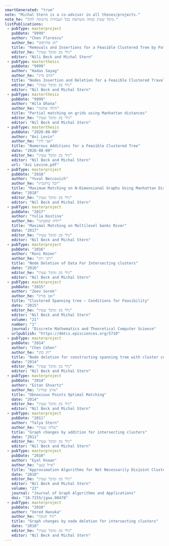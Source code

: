 ```yaml
---
smartGenerated: "true"
note: "Michal Stern is a co-advisor in all theses/projects."
note_he: "מיכל שטרן מנחה משותפת בכל העבודות ברשימה להלן."
listPublications:
 - pubType: masterproject
   pubDate: "9999"
   author: "Chen Florescu"
   author_he: "חן פלורסקו"
   title: "Removals and Insertions for a Feasible Clustered Tree by Paths"
   editor_he: "נילי בק ומיכל שטרן"
   editor: "Nili Beck and Michal Stern"
 - pubType: masterthesis
   pubDate: "9999"
   author: "Hadas Sayag"
   author_he: "הדס סייג"
   title: "Nodes Insertion and Deletion for a Feasible Clustered Travelling Salesman Problem"
   editor_he: "נילי בק ומיכל שטרן"
   editor: "Nil Beck and Michal Stern"
 - pubType: masterthesis
   pubDate: "9999"
   author: "Hila Ohana"
   author_he: "הילה אוחנה"
   title: "Partial matching on grids using Manhattan distances"
   editor_he: "נילי בק ומיכל שטרן"
   editor: "Nil Beck and Michal Stern"
 - pubType: masterthesis
   pubDate: "2020-08-09"
   author: "Avi Levin"
   author_he: "אבי לוין"
   title: "Numerous Additions for a Feasible Clustered Tree"
   date: "2020-08-09"
   editor_he: "נילי בק ומיכל שטרן"
   editor: "Nil Beck and Michal Stern"
   url: "Avi Levine.pdf"
 - pubType: masterproject
   pubDate: "2018"
   author: "Yuval Beccovich"
   author_he: "יובל ברקוביץ"
   title: "Maximum Matching on N-Dimensional Graphs Using Manhattan Distances"
   date: "2018"
   editor_he: "נילי בק ומיכל שטרן"
   editor: "Nil Beck and Michal Stern"
 - pubType: masterproject
   pubDate: "2017"
   author: "Yulia Kostina"
   author_he: "יוליה קוסטינה"
   title: "Maximal Matching on Multilevel banks River"
   date: "2017"
   editor_he: "נילי בק ומיכל שטרן"
   editor: "Nil Beck and Michal Stern"
 - pubType: masterproject
   pubDate: "2016"
   author: "Roni Rozen"
   author_he: "רוני רוזן"
   title: "Node Deletion of Data For Intersecting clusters"
   date: "2016"
   editor_he: "נילי בק ומיכל שטרן"
   editor: "Nil Beck and Michal Stern"
 - pubType: masterproject
   pubDate: "2015"
   author: "Zeev Sorek"
   author_he: "זאב סורק"
   title: "Clustered Spanning tree – Conditions for Feasibility"
   date: "2015"
   editor_he: "נילי בק ומיכל שטרן"
   editor: "Nil Beck and Michal Stern"
   volume: "21"
   number: "1"
   journal: "Discrete Mathematics and Theoretical Computer Science"
   urlpublish: "https://dmtcs.episciences.org/5710"
 - pubType: masterproject
   pubDate: "2014"
   author: "Chen Cohen"
   author_he: "חן כהן"
   title: "Node deletion for constructing spanning tree with cluster constraints"
   date: "2014"
   editor_he: "נילי בק ומיכל שטרן"
   editor: "Nil Beck and Michal Stern"
 - pubType: masterproject
   pubDate: "2014"
   author: "Eitan Shvartz"
   author_he: "איתן שוורץ"
   title: "Obnoxious Points Optimal Matching"
   date: "2014"
   editor_he: "נילי בק ומיכל שטרן"
   editor: "Nil Beck and Michal Stern"
 - pubType: masterproject
   pubDate: "2011"
   author: "Talya Stern"
   author_he: "טליה שטרן"
   title: "Graph changes by addition for intersecting clusters"
   date: "2011"
   editor_he: "נילי בק ומיכל שטרן"
   editor: "Nil Beck and Michal Stern"
 - pubType: masterproject
   pubDate: "2010"
   author: "Eyal Knaan"
   author_he: "אייל כנען"
   title: "Approximation Algorithms for Not Necessarily Disjoint Clustered TSP"
   date: "2010"
   editor_he: "נילי בק ומיכל שטרן"
   editor: "Nil Beck and Michal Stern"
   volume: "22"
   journal: "Journal of Graph Algorithms and Applications"
   doi: "10.7155/jgaa.00478"
 - pubType: masterproject
   pubDate: "2010"
   author: "Vered Hanuka"
   author_he: "ורד חנוכה"
   title: "Graph changes by node deletion for intersecting clusters"
   date: "2010"
   editor_he: "נילי בק ומיכל שטרן"
   editor: "Nil Beck and Michal Stern"
---
```

